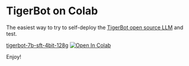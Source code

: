# TigerBot on Colab

The easiest way to try to self-deploy the [TigerBot open source LLM](https://github.com/TigerResearch/TigerBot) and test.

[tigerbot-7b-sft-4bit-128g](https://huggingface.co/TigerResearch/tigerbot-7b-sft-4bit-128g)  [![Open In Colab](https://colab.research.google.com/assets/colab-badge.svg)](https://colab.research.google.com/github/runfuture/tigerbot/blob/main/test_tigerbot_7b_sft_4bit_128g.ipynb)

Enjoy!
